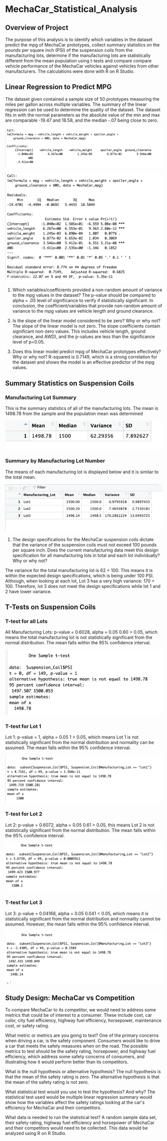 # MechaCar_Statistical_Analysis

## Overview of Project
The purpose of this analysis is to identify which variables in the dataset predict the mpg of MechaCar prototypes, collect summary statistics on the pounds per square inch (PSI) of the suspension coils from the manufacturing lots, determine if the manufacturing lots are statistically different from the mean population using t-tests and compare compare vehicle performance of the MechaCar vehicles against vehicles from other manufacturers. The calculations were done with R on R Studio.

## Linear Regression to Predict MPG
 The dataset given contained a sample size of 50 prototypes measuring the miles per gallon across multiple variables. The summary of the linear regression can be used to determine the quality of the dataset. The dataset fits in with the normal parameters as the absolute value of the min and max are comparable -19.47 and 18.58, and the median -.07 being close to zero.

![linear_regression](Resources/linear_regression.png)

![linear_regression_summary](Resources/linear_regression_summary.png)
 
 1. Which variables/coefficients provided a non-random amount of variance to the mpg values in the dataset?
 The p-value should be compared to alpha = .05 level of significance to verify if statistically significant. In conclusion, the coefficient/variables that provide non-random amount of variance to the mpg values are vehicle length and ground clearance.
 
 2. Is the slope of the linear model considered to be zero? Why or why not?
 The slope of the linear model is not zero. The slope coefficients contain significant non-zero values. This includes vehicle length, ground clearance, and AWD), and the p-values are less than the significance level of p=0.05.
 
 3. Does this linear model predict mpg of MechaCar prototypes effectively? Why or why not?
 R-squared is 0.7149, which is a strong correlation for the dataset and shows the model is an effective predictor of the mpg values.
 
 
 ## Summary Statistics on Suspension Coils
### Manufacturing Lot Summary
This is the summary statistics of all of the manufacturing lots. The mean is 1498.78 from the sample and the population mean was determined 

![manufacturing_lot_summary](Resources/manufacturing_lot_summary.png) 

### Summary by Manufacturing Lot Number
The means of each manufacturing lot is displayed below and it is similar to the total mean.

![manufacturing_lot_no_summary](Resources/manufacturing_lot_no_summary.png) 

1. The design specifications for the MechaCar suspension coils dictate that the variance of the suspension coils must not exceed 100 pounds per square inch. Does the current manufacturing data meet this design specification for all manufacturing lots in total and each lot individually? Why or why not?

The variance for the total manufacturing lot is 62 < 100. This means it is within the expected design specifications, which is being under 100 PSI. Although, when looking at each lot, Lot 3 has a very high variance: 170 > 100. Therefore, lot 3 does not meet the design specifications while lot 1 and 2 have lower variance.


## T-Tests on Suspension Coils
### T-test for all Lots
All Manufacturing Lots: p-value = 0.6028, alpha = 0.05
0.60 > 0.05, which means the total manufacturing lot is not statistically significant from the normal distribution. The mean falls within the 95% confidence interval.

![all_lots_t-test](Resources/all_lots_t-test.png) 

### T-test for Lot 1
Lot 1: p-value = 1, alpha = 0.05
1 > 0.05, which means Lot 1 is not statistically significant from the normal distribution and normality can be assumed. The mean falls within the 95% confidence interval.

![lot_1_t-test](Resources/lot_1_t-test.png) 

### T-test for Lot 2
Lot 2: p-value = 0.6072, alpha = 0.05
0.61 > 0.05, this means Lot 2 is not statistically significant from the normal distribution. The mean falls within the 95% confidence interval.

![lot_2_t-test](Resources/lot_2_t-test.png) 

### T-test for Lot 3
Lot 3: p-value = 0.04168, alpha = 0.05
0.041 < 0.05, which means it is statistically significant from the normal distribution and normality cannot be assumed. However, the mean falls within the 95% confidence interval.

![lot_3_t-test](Resources/lot_3_t-test.png) 

## Study Design: MechaCar vs Competition

To compare MechaCar to its competitor, we would need to address some metrics that could be of interest to a consumer. These include cost, car color, city fuel efficiency, highway fuel efficiency, horsepower, maintenance cost, or safety rating.

What metric or metrics are you going to test?
One of the primary concerns when driving a car, is the safety component. Consumers would like to drive a car that meets the safety measures when on the road. The possible metrics to test should be the safety rating, horsepower, and highway fuel efficiency, which address some safety concerns of consumers, and illustrating how it would perform better than its competitors.

What is the null hypothesis or alternative hypothesis?
The null hypothesis is that the mean of the safety rating is zero. The alternative hypothesis is that the mean of the safety rating is not zero.

What statistical test would you use to test the hypothesis? And why?
The statistical test used would be multiple linear regression summary would show how the variables affect the safety ratings looking at the car's efficiency for MechaCar and their competitors.

What data is needed to run the statistical test?
A random sample data set, their safety rating, highway fuel efficiency and horsepower of MechaCar and their competitors would need to be collected. This data would be analyzed using R on R Studio.
